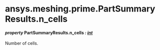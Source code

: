 <a id="ansys-meshing-prime-partsummaryresults-n-cells"></a>

# ansys.meshing.prime.PartSummaryResults.n_cells

<a id="ansys.meshing.prime.PartSummaryResults.n_cells"></a>

#### *property* PartSummaryResults.n_cells *: [int](https://docs.python.org/3.11/library/functions.html#int)*

Number of cells.

<!-- !! processed by numpydoc !! -->
